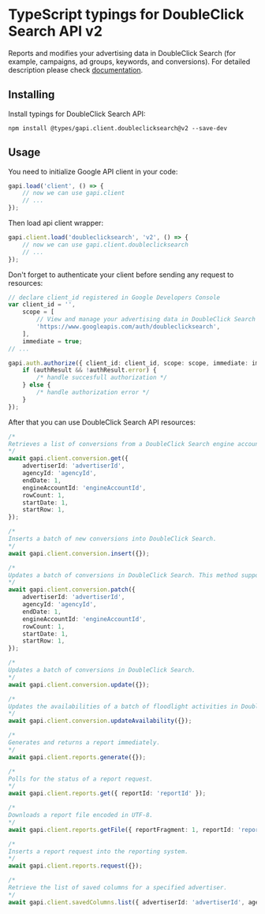 # TypeScript typings for DoubleClick Search API v2

Reports and modifies your advertising data in DoubleClick Search (for example, campaigns, ad groups, keywords, and conversions).
For detailed description please check [documentation](https://developers.google.com/doubleclick-search/).

## Installing

Install typings for DoubleClick Search API:

```
npm install @types/gapi.client.doubleclicksearch@v2 --save-dev
```

## Usage

You need to initialize Google API client in your code:

```typescript
gapi.load('client', () => {
    // now we can use gapi.client
    // ...
});
```

Then load api client wrapper:

```typescript
gapi.client.load('doubleclicksearch', 'v2', () => {
    // now we can use gapi.client.doubleclicksearch
    // ...
});
```

Don't forget to authenticate your client before sending any request to resources:

```typescript
// declare client_id registered in Google Developers Console
var client_id = '',
    scope = [
        // View and manage your advertising data in DoubleClick Search
        'https://www.googleapis.com/auth/doubleclicksearch',
    ],
    immediate = true;
// ...

gapi.auth.authorize({ client_id: client_id, scope: scope, immediate: immediate }, (authResult) => {
    if (authResult && !authResult.error) {
        /* handle succesfull authorization */
    } else {
        /* handle authorization error */
    }
});
```

After that you can use DoubleClick Search API resources:

```typescript
/* 
Retrieves a list of conversions from a DoubleClick Search engine account.  
*/
await gapi.client.conversion.get({
    advertiserId: 'advertiserId',
    agencyId: 'agencyId',
    endDate: 1,
    engineAccountId: 'engineAccountId',
    rowCount: 1,
    startDate: 1,
    startRow: 1,
});

/* 
Inserts a batch of new conversions into DoubleClick Search.  
*/
await gapi.client.conversion.insert({});

/* 
Updates a batch of conversions in DoubleClick Search. This method supports patch semantics.  
*/
await gapi.client.conversion.patch({
    advertiserId: 'advertiserId',
    agencyId: 'agencyId',
    endDate: 1,
    engineAccountId: 'engineAccountId',
    rowCount: 1,
    startDate: 1,
    startRow: 1,
});

/* 
Updates a batch of conversions in DoubleClick Search.  
*/
await gapi.client.conversion.update({});

/* 
Updates the availabilities of a batch of floodlight activities in DoubleClick Search.  
*/
await gapi.client.conversion.updateAvailability({});

/* 
Generates and returns a report immediately.  
*/
await gapi.client.reports.generate({});

/* 
Polls for the status of a report request.  
*/
await gapi.client.reports.get({ reportId: 'reportId' });

/* 
Downloads a report file encoded in UTF-8.  
*/
await gapi.client.reports.getFile({ reportFragment: 1, reportId: 'reportId' });

/* 
Inserts a report request into the reporting system.  
*/
await gapi.client.reports.request({});

/* 
Retrieve the list of saved columns for a specified advertiser.  
*/
await gapi.client.savedColumns.list({ advertiserId: 'advertiserId', agencyId: 'agencyId' });
```
